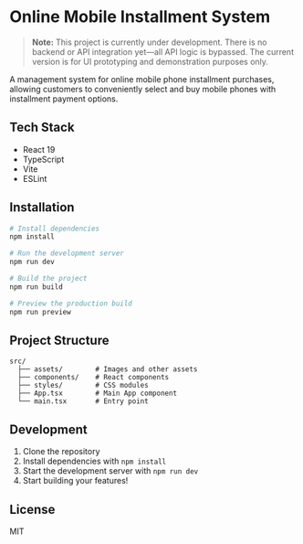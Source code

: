 # Online Mobile Installment System

> **Note:** This project is currently under development. There is no backend or API integration yet—all API logic is bypassed. The current version is for UI prototyping and demonstration purposes only.

A management system for online mobile phone installment purchases, allowing customers to conveniently select and buy mobile phones with installment payment options.

## Tech Stack

- React 19
- TypeScript
- Vite
- ESLint

## Installation

```bash
# Install dependencies
npm install

# Run the development server
npm run dev

# Build the project
npm run build

# Preview the production build
npm run preview
```

## Project Structure

```
src/
  ├── assets/        # Images and other assets
  ├── components/    # React components
  ├── styles/        # CSS modules
  ├── App.tsx        # Main App component
  └── main.tsx       # Entry point
```

## Development

1. Clone the repository
2. Install dependencies with `npm install`
3. Start the development server with `npm run dev`
4. Start building your features!

## License

MIT
